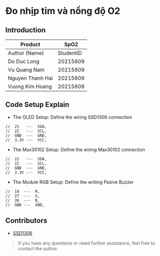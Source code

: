
# Đo nhịp tim và nồng độ O2

## Introduction

| Product            | SpO2                  |
| -------------------| ----------|
| Author (Name)      | StudentID |
| Do Duc Long        | 20215609  |
| Vu Quang Nam       | 20215609  |
| Nguyen Thanh Hai   | 20215609  |
| Vuong Kim Hoang    | 20215609  |


## Code Setup Explain

- The OLED Setup: Define the wiring SSD1306 connection
```
//  21   ---  SDA,
//  22   ---  SCL,
//  GND  ---  GND,
//  3.3V ---  VCC,
```

- The Max30102 Setup: Define the wiring Max30102 connection
```
//  21   ---  SDA,
//  22   ---  SCL,
//  GND  ---  GND,
//  3.3V ---  VCC,
```

- The Module RGB Setup: Define the writing Pasive Buzzer
```
//  14  ---  R,
//  27  ---  G,
//  26  ---  B,
//  GND ---  GND,
```


## Contributors

- [SSD1306](https://randomnerdtutorials.com/esp32-ssd1306-oled-display-arduino-ide/)

> If you have any questions or need further assistance, feel free to contact the author.
